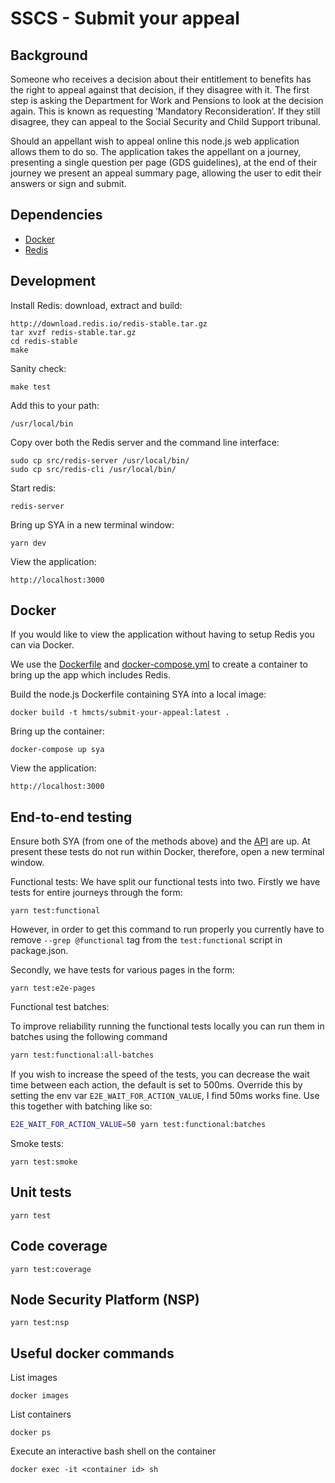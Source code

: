 # SSCS - Submit your  appeal

## Background
Someone who receives a decision about their entitlement to benefits has the right to appeal against that decision,
if they disagree with it. The first step is asking the Department for Work and Pensions to look at the decision again.
This is known as requesting ‘Mandatory Reconsideration’. If they still disagree, they can appeal to the Social Security
and Child Support tribunal.

Should an appellant wish to appeal online this node.js web application allows them to do so. The application takes the
appellant on a journey, presenting a single question per page (GDS guidelines), at the end of their journey we present 
an appeal summary page, allowing the user to edit their answers or sign and submit.

## Dependencies
 - [Docker](https://www.docker.com/)
 - [Redis](https://redis.io/)

## Development

Install Redis: download, extract and build:
    
    http://download.redis.io/redis-stable.tar.gz
    tar xvzf redis-stable.tar.gz
    cd redis-stable
    make

Sanity check:

    make test 

Add this to your path:

    /usr/local/bin 
    
Copy over both the Redis server and the command line interface:

    sudo cp src/redis-server /usr/local/bin/
    sudo cp src/redis-cli /usr/local/bin/

Start redis:

    redis-server
    
Bring up SYA in a new terminal window:

    yarn dev
    
View the application:

    http://localhost:3000

## Docker

If you would like to view the application without having to setup Redis you can via Docker.

We use the [Dockerfile] and [docker-compose.yml] to create a container to bring up the app which includes Redis.

Build the node.js Dockerfile containing SYA into a local image:

    docker build -t hmcts/submit-your-appeal:latest .

Bring up the container:

    docker-compose up sya

View the application:

    http://localhost:3000
    
## End-to-end testing

Ensure both SYA (from one of the methods above) and the [API](https://github.com/hmcts/tribunals-case-api/) are up. At 
present these tests do not run within Docker, therefore, open a new terminal window.

Functional tests:
We have split our functional tests into two.
Firstly we have tests for entire journeys through the form:

    yarn test:functional
    
However, in order to get this command to run properly you currently have to remove ``` --grep @functional ``` tag from 
the ```test:functional``` script in package.json. 

Secondly, we have tests for various pages in the form:
    
    yarn test:e2e-pages
    
Functional test batches:

To improve reliability running the functional tests locally you can run them in batches using the following command

```bash
yarn test:functional:all-batches
```

If you wish to increase the speed of the tests, you can decrease the wait time between each action, the default is set 
to 500ms. Override this by setting the env var `E2E_WAIT_FOR_ACTION_VALUE`, I find 50ms works fine. 
Use this together with batching like so:

```bash
E2E_WAIT_FOR_ACTION_VALUE=50 yarn test:functional:batches
```
    
Smoke tests:

    yarn test:smoke

## Unit tests
    yarn test
    
## Code coverage
    yarn test:coverage
    
## Node Security Platform (NSP)
    yarn test:nsp

[Dockerfile]:Dockerfile
[docker-compose.yml]:docker-compose.yml

## Useful docker commands

List images

    docker images          

List containers

    docker ps

Execute an interactive bash shell on the container

    docker exec -it <container id> sh
